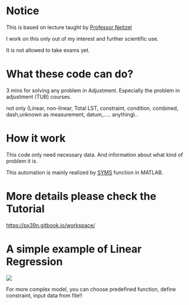  
# Notice

This is based on lecture taught by [Professor Neitzel](https://www.researchgate.net/profile/Frank-Neitzel)

I work on this only out of my interest and further scientific use. 

It is not allowed to take exams yet.



# What these code can do?

3 mins for solving any problem in Adjustment. Especially the problem in adjustment (TUB) courses.

not only (Linear, non-linear, Total LST, constraint, condition, combined, dash,unknown as measurement, datum,..... anything)..


# How it work

This code only need necessary data. And information about what kind of problem it is.

This automation is mainly realized by [SYMS](https://de.mathworks.com/help/symbolic/syms.html) function in MATLAB.


# More details please check the Tutorial
https://px39n.gitbook.io/workspace/


# A simple example of Linear Regression

 ![](https://i.imgur.com/ekiiqdu.png)

For more complex model, you can choose predefined function, define constraint, input data from file!!
